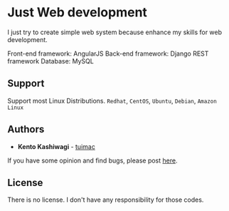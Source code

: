 # Just Web development

I just try to create simple web system because enhance my skills for web development.

Front-end framework: AngularJS
Back-end framework: Django REST framework
Database: MySQL

## Support

Support  most Linux Distributions.
`Redhat`, `CentOS`, `Ubuntu`, `Debian`, `Amazon Linux`

## Authors

* **Kento Kashiwagi** - [tuimac](https://github.com/tuimac)

If you have some opinion and find bugs, please post [here](https://github.com/tuimac/tagdns/issues).

## License

There is no license. I don't have any responsibility for those codes.
